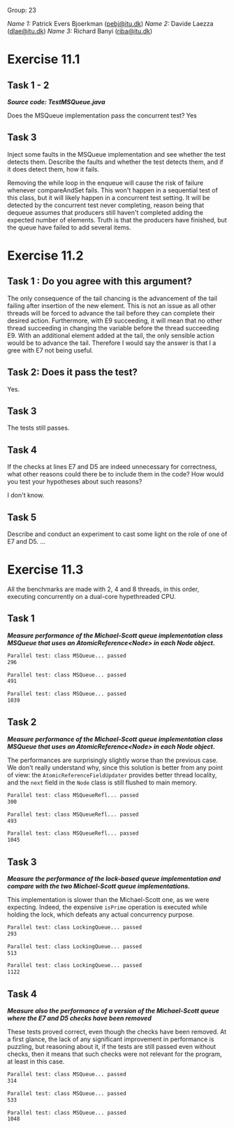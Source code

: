Group: 23

*Name 1:* Patrick Evers Bjoerkman (pebj@itu.dk)
*Name 2:* Davide Laezza (dlae@itu.dk)
*Name 3:* Richard Banyi (riba@itu.dk)


# Exercise 11.1

## Task 1 - 2
***Source code: TestMSQueue.java***

Does the MSQueue implementation pass the concurrent test?
Yes

## Task 3
Inject some faults in the MSQueue implementation and see whether the test detects them. Describe the
faults and whether the test detects them, and if it does detect them, how it fails.

Removing the while loop in the enqueue will cause the risk of failure whenever compareAndSet fails. This won't happen in a sequential test
of this class, but it will likely happen in a concurrent test setting. It will be detected by the concurrent test never completing, reason being that
dequeue assumes that producers still haven't completed adding the expected number of elements. Truth is that the producers have finished, but the queue
have failed to add several items.

# Exercise 11.2

## Task 1 : Do you agree with this argument?
The only consequence of the tail chancing is the advancement of the tail failing after insertion of the new element. This is not an issue as all other threads
will be forced to advance the tail before they can complete their desired action. Furthermore, with E9 succeeding, it will mean that no other thread succeeding in
changing the variable before the thread succeeding E9. With an additional element added at the tail, the only sensible action would be to advance the tail.
Therefore I would say the answer is that I a gree with E7 not being useful.

## Task 2: Does it pass the test?
Yes.

## Task 3
The tests still passes.

## Task 4
If the checks at lines E7 and D5 are indeed unnecessary for correctness, what other reasons could there be
to include them in the code? How would you test your hypotheses about such reasons?

I don't know.

## Task 5
Describe and conduct an experiment to cast some light on the role of one of E7 and D5.
...


# Exercise 11.3
All the benchmarks are made with 2, 4 and 8 threads, in this order, executing
concurrently on a dual-core hypethreaded CPU.

## Task 1
***Measure performance of the Michael-Scott queue implementation class MSQueue
that uses an AtomicReference<Node<T>> in each Node<T> object.***
```bash
Parallel test: class MSQueue... passed
296

Parallel test: class MSQueue... passed
491

Parallel test: class MSQueue... passed
1039
```

## Task 2
***Measure performance of the Michael-Scott queue implementation class MSQueue
that uses an AtomicReference<Node<T>> in each Node<T> object.***

The performances are surprisingly slightly worse than the previous case.
We don't really understand why, since this solution is better from any point of
view: the `AtomicReferenceFieldUpdater` provides better thread locality, and the
`next` field in the `Node` class is still flushed to main memory.

```bash
Parallel test: class MSQueueRefl... passed
300

Parallel test: class MSQueueRefl... passed
493

Parallel test: class MSQueueRefl... passed
1045
```

## Task 3
***Measure the performance of the lock-based queue implementation and compare
with the two Michael-Scott queue implementations.***

This implementation is slower than the Michael-Scott one, as we were expecting.
Indeed, the expensive `isPrime` operation is executed while holding the lock,
which defeats any actual concurrency purpose.

```bash
Parallel test: class LockingQueue... passed
293

Parallel test: class LockingQueue... passed
513

Parallel test: class LockingQueue... passed
1122
```

## Task 4
***Measure also the performance of a version of the Michael-Scott queue where
the E7 and D5 checks have been removed***

These tests proved correct, even though the checks have been removed. At a first
glance, the lack of any significant improvement in performance is puzzling, but
reasoning about it, if the tests are still passed even without checks, then it
means that such checks were not relevant for the program, at least in this case.

```bash
Parallel test: class MSQueue... passed
314

Parallel test: class MSQueue... passed
533

Parallel test: class MSQueue... passed
1048
```
